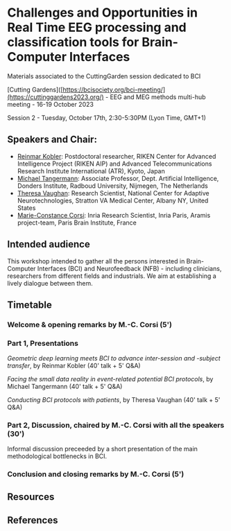 # Challenges and Opportunities in Real Time EEG processing and classification tools for Brain-Computer Interfaces
Materials associated to the CuttingGarden session dedicated to BCI



[Cutting Gardens]([https://bcisociety.org/bci-meeting/](https://cuttinggardens2023.org/) - EEG and MEG methods multi-hub meeting - 16-19 October 2023


Session 2 - Tuesday, October 17th, 2:30-5:30PM (Lyon Time, GMT+1)

## Speakers and Chair:
- [Reinmar Kobler](https://scholar.google.at/citations?user=hE8CJYIAAAAJ&hl=de): Postdoctoral researcher, RIKEN Center for Advanced Intelligence Project (RIKEN AIP) and Advanced Telecommunications Research Institute International (ATR), Kyoto, Japan
- [Michael Tangermann](https://neurotechlab.socsci.ru.nl/author/michael-tangermann/): Associate Professor, Dept. Artificial Intelligence, Donders Institute, Radboud University, Nijmegen, The Netherlands
- [Theresa Vaughan](https://www.neurotechcenter.org/people/btrc-faculty/theresa-vaughan-ba): Research Scientist, National Center for Adaptive Neurotechnologies, Stratton VA Medical Center, Albany NY, United States
- [Marie-Constance Corsi](https://marieconstance-corsi.netlify.app/): Inria Research Scientist, Inria Paris, Aramis project-team, Paris Brain Institute, France


## Intended audience
This workshop intended to gather all the persons interested in Brain-Computer Interfaces (BCI) and Neurofeedback (NFB) - including clinicians, researchers from different fields and industrials. We aim at establishing a lively dialogue between them.



## Timetable

### Welcome & opening remarks by M.-C. Corsi (5')

### Part 1, Presentations
*Geometric deep learning meets BCI to advance inter-session and -subject transfer*, by Reinmar Kobler (40' talk + 5' Q&A)

*Facing the small data reality in event-related potential BCI protocols*, by Michael Tangermann (40' talk + 5' Q&A)

*Conducting BCI protocols with patients*, by Theresa Vaughan (40' talk + 5' Q&A)


### Part 2, Discussion, chaired by M.-C. Corsi with all the speakers (30')
Informal discussion preceeded by a short presentation of the main methodological bottlenecks in BCI.


### Conclusion and closing remarks by M.-C. Corsi (5') 


## Resources

## References
